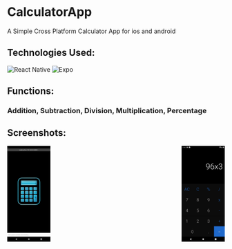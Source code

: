 # CalculatorApp
  A Simple Cross Platform Calculator App for ios and android

## Technologies Used:
  ![React Native](https://img.shields.io/badge/react_native-%2320232a.svg?style=for-the-badge&logo=react&logoColor=%2361DAFB)
  ![Expo](https://img.shields.io/badge/expo-black.svg?style=for-the-badge&logo=expo&logoColor=white)

## Functions:
### Addition, Subtraction, Division, Multiplication, Percentage

## Screenshots:
<p style="display: flex; flex-direction: row; justify-content: space-between; align-items: center; width: 100%; ">
  <img src="Screenshot1.png" width="100" title="hover text">
  <img src="Screenshot2.png" width="100" alt="accessibility text">
</p>
